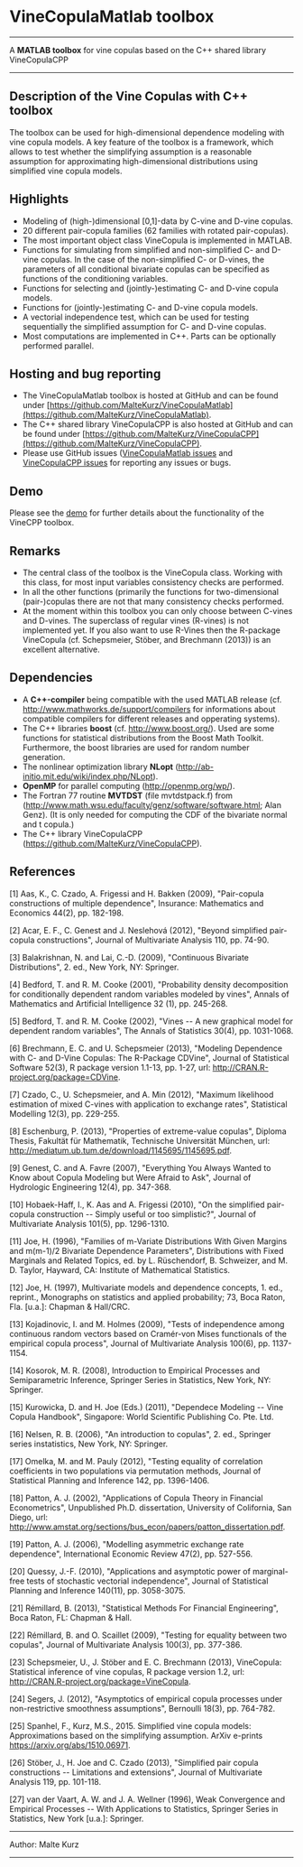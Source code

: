 # VineCopulaMatlab toolbox
___________________________________________________________________________
A **MATLAB toolbox** for vine copulas based on the C++ shared library VineCopulaCPP
___________________________________________________________________________

## Description of the Vine Copulas with C++ toolbox
The toolbox can be used for high-dimensional dependence modeling with vine copula models. A key feature of the toolbox is a framework, which allows to test whether the simplifying assumption is a reasonable assumption for approximating high-dimensional distributions using simplified vine copula models.

## Highlights
  * Modeling of (high-)dimensional [0,1]-data by C-vine and D-vine copulas.
  * 20 different pair-copula families (62 families with rotated pair-copulas).
  * The most important object class VineCopula is implemented in MATLAB.
  * Functions for simulating from simplified and non-simplified C- and D-vine copulas. In the case of the non-simplified C- or D-vines, the parameters of all conditional bivariate copulas can be specified as functions of the conditioning variables.
  * Functions for selecting and (jointly-)estimating C- and D-vine copula models.
  * Functions for (jointly-)estimating C- and D-vine copula models.
  * A vectorial independence test, which can be used for testing sequentially the simplified assumption for C- and D-vine copulas.
  * Most computations are implemented in C++. Parts can be optionally performed parallel.

## Hosting and bug reporting
  * The VineCopulaMatlab toolbox is hosted at GitHub and can be found under [https://github.com/MalteKurz/VineCopulaMatlab](https://github.com/MalteKurz/VineCopulaMatlab).
  * The C++ shared library VineCopulaCPP is also hosted at GitHub and can be found under [https://github.com/MalteKurz/VineCopulaCPP](https://github.com/MalteKurz/VineCopulaCPP).
  * Please use GitHub issues ([VineCopulaMatlab issues](https://github.com/MalteKurz/VineCopulaMatlab/issues) and [VineCopulaCPP issues](https://github.com/MalteKurz/VineCopulaCPP/issues) for reporting any issues or bugs.

## Demo
Please see the [demo](http://maltekurz.github.io/VineCopulaMatlab/DemoVineCPP/) for further details about the functionality of the VineCPP toolbox.

## Remarks
  * The central class of the toolbox is the VineCopula class. Working with this class, for most input variables consistency checks are performed.
  * In all the other functions (primarily the functions for two-dimensional
    (pair-)copulas there are not that many consistency checks performed.
  * At the moment within this toolbox you can only choose between C-vines and D-vines. The superclass of regular vines (R-vines) is not implemented yet. If you also want to use R-Vines then the R-package VineCopula (cf. Schepsmeier, Stöber, and Brechmann (2013)) is an excellent alternative. 
 
## Dependencies
  * A **C++-compiler** being compatible with the used MATLAB release (cf.
    http://www.mathworks.de/support/compilers for informations about
    compatible compilers for different releases and opperating systems).
  * The C++ libraries **boost** (cf. http://www.boost.org/). Used are some functions for statistical distributions from the Boost Math Toolkit. Furthermore, the boost libraries are used for random number generation.
  * The nonlinear optimization library **NLopt** (http://ab-initio.mit.edu/wiki/index.php/NLopt).
  * **OpenMP** for parallel computing (http://openmp.org/wp/).
  * The Fortran 77 routine **MVTDST** (file mvtdstpack.f) from (http://www.math.wsu.edu/faculty/genz/software/software.html; Alan Genz). (It is only needed for computing the CDF of the bivariate normal and t copula.)
  * The C++ library VineCopulaCPP (https://github.com/MalteKurz/VineCopulaCPP).
 
## References
 [1]  Aas, K., C. Czado, A. Frigessi and H. Bakken (2009), "Pair-copula constructions of multiple dependence", Insurance: Mathematics and Economics 44(2), pp. 182-198.

 [2]  Acar, E. F., C. Genest and J. Neslehová (2012), "Beyond simplified pair-copula constructions", Journal of Multivariate Analysis 110, pp. 74-90.

 [3]  Balakrishnan, N. and Lai, C.-D. (2009), "Continuous Bivariate Distributions", 2. ed., New York, NY: Springer.

 [4]  Bedford, T. and R. M. Cooke (2001), "Probability density decomposition for conditionally dependent random variables modeled by vines", Annals of Mathematics and Artificial Intelligence 32 (1), pp. 245-268.

 [5]  Bedford, T. and R. M. Cooke (2002), "Vines -- A new graphical model for dependent random variables", The Annals of Statistics 30(4), pp. 1031-1068.

 [6]  Brechmann, E. C. and U. Schepsmeier (2013), "Modeling Dependence with C- and D-Vine Copulas: The R-Package CDVine", Journal of Statistical Software 52(3), R package version 1.1-13, pp. 1-27, url: http://CRAN.R-project.org/package=CDVine.

 [7]  Czado, C., U. Schepsmeier, and A. Min (2012), "Maximum likelihood estimation of mixed C-vines with application to exchange rates", Statistical Modelling 12(3), pp. 229-255.

 [8]  Eschenburg, P. (2013), "Properties of extreme-value copulas", Diploma Thesis, Fakultät für Mathematik, Technische Universität München, url: http://mediatum.ub.tum.de/download/1145695/1145695.pdf.

 [9]  Genest, C. and A. Favre (2007), "Everything You Always Wanted to Know about Copula Modeling but Were Afraid to Ask", Journal of Hydrologic Engineering 12(4), pp. 347-368.

 [10] Hobaek-Haff, I., K. Aas and A. Frigessi (2010), "On the simplified pair-copula construction -- Simply useful or too simplistic?", Journal of Multivariate Analysis 101(5), pp. 1296-1310.

 [11] Joe, H. (1996), "Families of m-Variate Distributions With Given Margins and m(m-1)/2 Bivariate Dependence Parameters", Distributions with Fixed Marginals and Related Topics, ed. by L. Rüschendorf, B. Schweizer, and M. D. Taylor, Hayward, CA: Institute of Mathematical Statistics.

 [12] Joe, H. (1997), Multivariate models and dependence concepts, 1. ed., reprint., Monographs on statistics and applied probability; 73, Boca Raton, Fla. [u.a.]: Chapman & Hall/CRC.

 [13] Kojadinovic, I. and M. Holmes (2009), "Tests of independence among continuous random vectors based on Cramér-von Mises functionals of the empirical copula process", Journal of Multivariate Analysis 100(6), pp. 1137-1154.

 [14] Kosorok, M. R. (2008), Introduction to Empirical Processes and Semiparametric Inference, Springer Series in Statistics, New York, NY: Springer.

 [15] Kurowicka, D. and H. Joe (Eds.) (2011), "Dependece Modeling -- Vine Copula Handbook", Singapore: World Scientific Publishing Co. Pte. Ltd.

 [16] Nelsen, R. B. (2006), "An introduction to copulas", 2. ed., Springer series instatistics, New York, NY: Springer.

 [17] Omelka, M. and M. Pauly (2012), "Testing equality of correlation coefficients in two populations via permutation methods, Journal of Statistical Planning and Inference 142, pp. 1396-1406.

 [18] Patton, A. J. (2002), "Applications of Copula Theory in Financial Econometrics", Unpublished Ph.D. dissertation, University of Colifornia, San Diego, url: http://www.amstat.org/sections/bus_econ/papers/patton_dissertation.pdf.

 [19] Patton, A. J. (2006), "Modelling asymmetric exchange rate dependence", International Economic Review 47(2), pp. 527-556.

 [20] Quessy, J.-F. (2010), "Applications and asymptotic power of marginal-free tests of stochastic vectorial independence", Journal of Statistical Planning and Inference 140(11), pp. 3058-3075.

 [21] Rémillard, B. (2013), "Statistical Methods For Financial Engineering", Boca Raton, FL: Chapman & Hall.

 [22] Rémillard, B. and O. Scaillet (2009), "Testing for equality between two copulas", Journal of Multivariate Analysis 100(3), pp. 377-386.

 [23] Schepsmeier, U., J. Stöber and E. C. Brechmann (2013), VineCopula: Statistical inference of vine copulas, R package version 1.2, url: http://CRAN.R-project.org/package=VineCopula.

 [24] Segers, J. (2012), "Asymptotics of empirical copula processes under non-restrictive smoothness assumptions", Bernoulli 18(3), pp. 764-782.
 
 [25] Spanhel, F., Kurz, M.S., 2015. Simplified vine copula models: Approximations based on the simplifying assumption. ArXiv e-prints https://arxiv.org/abs/1510.06971.

 [26] Stöber, J., H. Joe and C. Czado (2013), "Simplified pair copula constructions -- Limitations and extensions", Journal of Multivariate Analysis 119, pp. 101-118.

 [27] van der Vaart, A. W. and J. A. Wellner (1996), Weak Convergence and Empirical Processes -- With Applications to Statistics, Springer Series in Statistics, New York [u.a.]: Springer.


___________________________________________________________________________
 Author: Malte Kurz
 
___________________________________________________________________________
